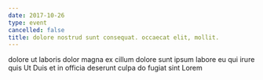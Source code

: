 ```yaml
---
date: 2017-10-26
type: event
cancelled: false
title: dolore nostrud sunt consequat. occaecat elit, mollit.
---
```

dolore ut laboris dolor magna ex cillum dolore sunt ipsum labore eu qui irure quis Ut Duis et in officia deserunt culpa do fugiat sint Lorem